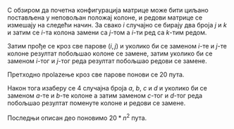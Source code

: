 С обзиром да почетна конфигурација матрице може бити циљано постављена у неповољан положај колоне, и редови матрице се измешају на следећи начин. За свако $i$ случајно се бирају два броја $j$ и $k$ и затим се $i$-та колона замени са $j$-том а $i$-ти ред са $k$-тим редом.

Затим прође се кроз све парове $(i, j)$ и уколико би се заменом $i$-те и $j$-те колоне резултат побољшао колоне се замене, затим уколико би се заменом $i$-тог и $j$-тог реда резултат побољшао редови се замене.

Претходно проlazeње кроз све парове понови се 20 пута.

Након тога изаберу се 4 случајна броја $a$, $b$, $c$ и $d$ и уколико би се заменом $a$-те и $b$-те колоне а затим заменом $c$-тог и $d$-тог реда побољшао резултат поменуте колоне и редови се замене.

Последњи описан део поновимо $20*n^2$ пута. 
